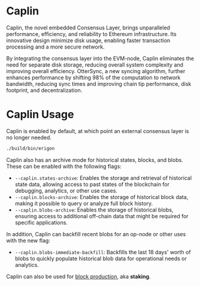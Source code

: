 # Caplin

Caplin, the novel embedded Consensus Layer, brings unparalleled performance, efficiency, and reliability to Ethereum infrastructure. Its innovative design minimize disk usage, enabling faster transaction processing and a more secure network.

By integrating the consensus layer into the EVM-node, Caplin eliminates the need for separate disk storage, reducing overall system complexity and improving overall efficiency. OtterSync, a new syncing algorithm, further enhances performance by shifting 98% of the computation to network bandwidth, reducing sync times and improving chain tip performance, disk footprint, and decentralization.

# Caplin Usage

Caplin is enabled by default, at which point an external consensus layer is no longer needed.

```bash
./build/bin/erigon
```

Caplin also has an archive mode for historical states, blocks, and blobs. These can be enabled with the following flags:

- `--caplin.states-archive`: Enables the storage and retrieval of historical state data, allowing access to past states of the blockchain for debugging, analytics, or other use cases.
- `--caplin.blocks-archive`: Enables the storage of historical block data, making it possible to query or analyze full block history.
- `--caplin.blobs-archive`: Enables the storage of historical blobs, ensuring access to additional off-chain data that might be required for specific applications.

In addition, Caplin can backfill recent blobs for an op-node or other uses with the new flag:

- `--caplin.blobs-immediate-backfill`: Backfills the last 18 days' worth of blobs to quickly populate historical blob data for operational needs or analytics.

Caplin can also be used for [block production](bp-caplin.md), aka **staking**.